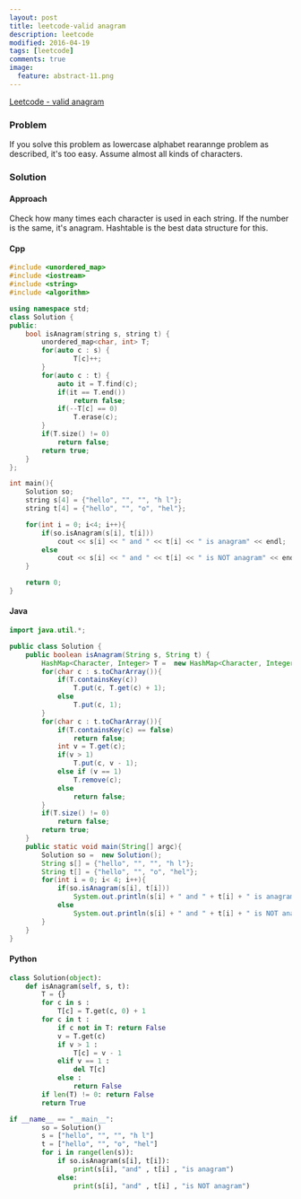 ```yaml
---
layout: post
title: leetcode-valid anagram
description: leetcode
modified: 2016-04-19
tags: [leetcode]
comments: true
image:
  feature: abstract-11.png
---
```

[Leetcode - valid anagram](https://leetcode.com/problems/valid-anagram/)

### Problem

If you solve this problem as lowercase alphabet rearannge problem as described, it's too easy. Assume almost all kinds of characters.  

### Solution

#### Approach

Check how many times each character is used in each string. If the number is the same, it's anagram. Hashtable is the best data structure for this.  

#### Cpp

```cpp
#include <unordered_map>
#include <iostream>
#include <string>
#include <algorithm>

using namespace std;
class Solution {
public:
    bool isAnagram(string s, string t) {
        unordered_map<char, int> T;         
        for(auto c : s) {
                T[c]++;
        }
        for(auto c : t) {
            auto it = T.find(c);
            if(it == T.end())
                return false;   
            if(--T[c] == 0)
                T.erase(c); 
        }
        if(T.size() != 0)
            return false;
        return true;
    }
};

int main(){
	Solution so;
	string s[4] = {"hello", "", "", "h l"};
	string t[4] = {"hello", "", "o", "hel"};

	for(int i = 0; i<4; i++){
		if(so.isAnagram(s[i], t[i]))
			cout << s[i] << " and " << t[i] << " is anagram" << endl;
		else 
			cout << s[i] << " and " << t[i] << " is NOT anagram" << endl;
	}

	return 0;
}
```

#### Java

```java
import java.util.*;

public class Solution {
    public boolean isAnagram(String s, String t) {
    	HashMap<Character, Integer> T =  new HashMap<Character, Integer>();
    	for(char c : s.toCharArray()){
    		if(T.containsKey(c))
	    		T.put(c, T.get(c) + 1);
	    	else 
	    		T.put(c, 1);
    	}
    	for(char c : t.toCharArray()){
    		if(T.containsKey(c) == false)
    			return false;
    		int v = T.get(c);
    		if(v > 1)
    			T.put(c, v - 1);
    		else if (v == 1)
    			T.remove(c);
    		else 
    			return false;
    	}
    	if(T.size() != 0)
    		return false;
    	return true;
    }
  	public static void main(String[] argc){
  		Solution so =  new Solution();
		String s[] = {"hello", "", "", "h l"};
		String t[] = {"hello", "", "o", "hel"};
		for(int i = 0; i< 4; i++){
			if(so.isAnagram(s[i], t[i]))
				System.out.println(s[i] + " and " + t[i] + " is anagram");
			else
				System.out.println(s[i] + " and " + t[i] + " is NOT anagram");
		}	
  	} 
}
```

#### Python

```python
class Solution(object):
    def isAnagram(self, s, t):
    	T = {}
    	for c in s :
    		T[c] = T.get(c, 0) + 1
    	for c in t :
    		if c not in T: return False
    		v = T.get(c)  
    		if v > 1 : 
    			T[c] = v - 1
    		elif v == 1 :
    			del T[c]
    		else :
    			return False
    	if len(T) != 0: return False
    	return True

if __name__ == "__main__":
		so = Solution()
		s = ["hello", "", "", "h l"]
		t = ["hello", "", "o", "hel"]
		for i in range(len(s)):
			if so.isAnagram(s[i], t[i]):
				print(s[i], "and" , t[i] , "is anagram")
			else:
				print(s[i], "and" , t[i] , "is NOT anagram")
```
